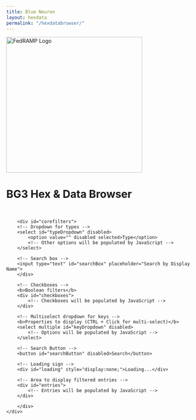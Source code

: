 ```yaml
---
title: Blue Neuron
layout: hexdata
permalink: "/hexdatabrowser/"
---
```


<div class="container-lg p-responsive" style="display:grid;">
  <div class="test" style="align: center">
    <div class="float-left">
      <img class="d-block pr-4" style="width: 360px;" alt="FedRAMP Logo" src="{{"/assets/img/soc-brilliance.png" | relative_url}}">
    </div>
    <div class="overflow-hidden">
			<h1>BG3 Hex & Data Browser</h1><br>

	    <div id="corefilters">
	    <!-- Dropdown for types -->
	    <select id="typeDropdown" disabled>
	        <option value="" disabled selected>Type</option>
	        <!-- Other options will be populated by JavaScript -->
	    </select>

	    <!-- Search box -->
	    <input type="text" id="searchBox" placeholder="Search by Display Name">
	    </div>

	    <!-- Checkboxes -->
	    <b>Boolean filters</b>
	    <div id="checkboxes">
	        <!-- Checkboxes will be populated by JavaScript -->
	    </div>

	    <!-- Multiselect dropdown for keys -->
	    <b>Properties to display (CTRL + Click for multi-select)</b>
	    <select multiple id="keyDropdown" disabled>
	        <!-- Options will be populated by JavaScript -->
	    </select>

	    <!-- Search Button -->
	    <button id="searchButton" disabled>Search</button>

	    <!-- Loading sign -->
	    <div id="loading" style="display:none;">Loading...</div>

	    <!-- Area to display filtered entries -->
	    <div id="entries">
	        <!-- Entries will be populated by JavaScript -->
	    </div>

	    </div>
    </div>

  </div>
</div>